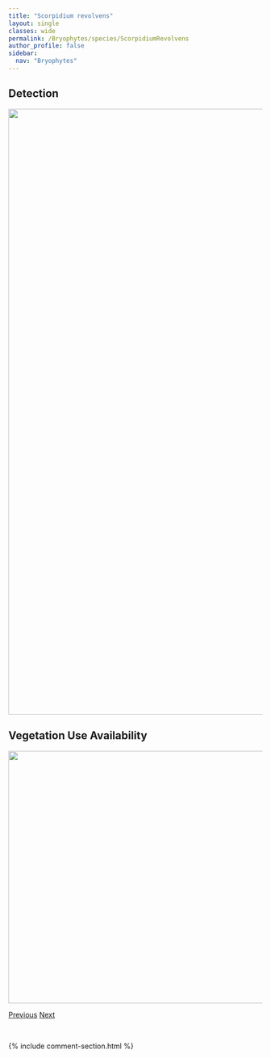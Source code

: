 ```yaml
---
title: "Scorpidium revolvens"
layout: single
classes: wide
permalink: /Bryophytes/species/ScorpidiumRevolvens
author_profile: false
sidebar:
  nav: "Bryophytes"
---
```


<h2>Detection</h2>

<a href="https://drive.google.com/uc?export=view&id=1w9RU2yOyJaGcd5ecVo0l0l4HyEm1Ilqs">
<img src="https://drive.google.com/uc?export=view&id=1w9RU2yOyJaGcd5ecVo0l0l4HyEm1Ilqs" height = "1200" width = "800">
</a>


<h2>Vegetation Use Availability</h2>

<a href="https://drive.google.com/uc?export=view&id=1cd8mGPHfgee1ODFt7wVzHE4U6y5ADi0Y">
<img src="https://drive.google.com/uc?export=view&id=1cd8mGPHfgee1ODFt7wVzHE4U6y5ADi0Y" height = "500" width = "1000">
</a>


<a href="/DevelopmentWebsite/Bryophytes/species/ScorpidiumCossonii" class="pagination--pager" title="Scorpidium cossonii">Previous</a> <a href="/DevelopmentWebsite/Bryophytes/species/ScorpidiumScorpioides" class="pagination--pager" title="Scorpidium scorpioides">Next</a>

<p>&nbsp;</p>

{% include comment-section.html %}

